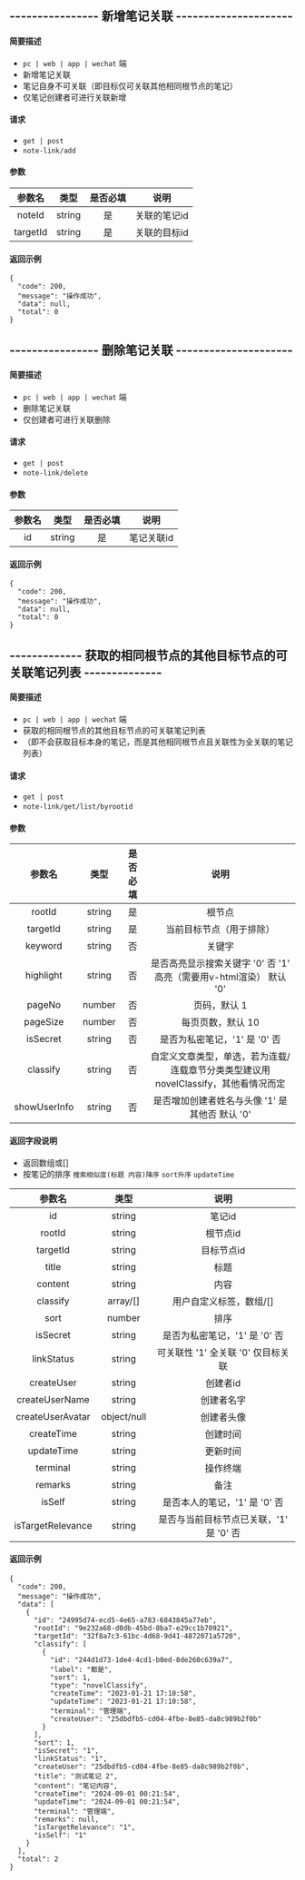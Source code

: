 
## ---------------- 新增笔记关联 ---------------------

#### 简要描述

- `pc | web | app | wechat` 端
- 新增笔记关联
- 笔记自身不可关联（即目标仅可关联其他相同根节点的笔记）
- 仅笔记创建者可进行关联新增

#### 请求

- `get | post`
- `note-link/add`

#### 参数

|  参数名  |  类型  | 是否必填 |     说明     |
| :------: | :----: | :------: | :----------: |
|  noteId  | string |    是    | 关联的笔记id |
| targetId | string |    是    | 关联的目标id |

#### 返回示例

```
{
  "code": 200,
  "message": "操作成功",
  "data": null,
  "total": 0
}
```


## ---------------- 删除笔记关联 ---------------------

#### 简要描述

- `pc | web | app | wechat` 端
- 删除笔记关联
- 仅创建者可进行关联删除

#### 请求

- `get | post`
- `note-link/delete`

#### 参数

| 参数名 |  类型  | 是否必填 |    说明    |
| :----: | :----: | :------: | :--------: |
|   id   | string |    是    | 笔记关联id |

#### 返回示例

```
{
  "code": 200,
  "message": "操作成功",
  "data": null,
  "total": 0
}
```

## ------------- 获取的相同根节点的其他目标节点的可关联笔记列表 --------------

#### 简要描述

- `pc | web | app | wechat` 端
- 获取的相同根节点的其他目标节点的可关联笔记列表
- （即不会获取目标本身的笔记，而是其他相同根节点且关联性为全关联的笔记列表）

#### 请求

- `get | post`
- `note-link/get/list/byrootid`

#### 参数

|    参数名    |  类型  | 是否必填 |                                        说明                                        |
| :----------: | :----: | :------: | :--------------------------------------------------------------------------------: |
|    rootId    | string |    是    |                                       根节点                                       |
|   targetId   | string |    是    |                              当前目标节点（用于排除）                              |
|   keyword    | string |    否    |                                       关键字                                       |
|  highlight   | string |    否    |        是否高亮显示搜索关键字 '0' 否 '1' 高亮（需要用v-html渲染） 默认 '0'         |
|    pageNo    | number |    否    |                                    页码，默认 1                                    |
|   pageSize   | number |    否    |                                 每页页数，默认 10                                  |
|   isSecret   | string |    否    |                           是否为私密笔记，'1' 是 '0' 否                            |
|   classify   | string |    否    | 自定义文章类型，单选，若为连载/连载章节分类类型建议用novelClassify，其他看情况而定 |
| showUserInfo | string |    否    |                  是否增加创建者姓名与头像 '1' 是 其他否 默认 '0'                   |

#### 返回字段说明

- 返回数组或[]
- 按笔记的排序
  `搜索相似度(标题 内容)降序`
  `sort升序`
  `updateTime`


|      参数名       |    类型     |                  说明                   |
| :---------------: | :---------: | :-------------------------------------: |
|        id         |   string    |                 笔记id                  |
|      rootId       |   string    |                根节点id                 |
|     targetId      |   string    |               目标节点id                |
|       title       |   string    |                  标题                   |
|      content      |   string    |                  内容                   |
|     classify      |  array/[]   |         用户自定义标签，数组/[]         |
|       sort        |   number    |                  排序                   |
|     isSecret      |   string    |      是否为私密笔记，'1' 是 '0' 否      |
|    linkStatus     |   string    |   可关联性 '1' 全关联 '0' 仅目标关联    |
|    createUser     |   string    |                创建者id                 |
|  createUserName   |   string    |               创建者名字                |
| createUserAvatar  | object/null |               创建者头像                |
|    createTime     |   string    |                创建时间                 |
|    updateTime     |   string    |                更新时间                 |
|     terminal      |   string    |                操作终端                 |
|      remarks      |   string    |                  备注                   |
|      isSelf       |   string    |      是否本人的笔记，'1' 是 '0' 否      |
| isTargetRelevance |   string    | 是否与当前目标节点已关联，'1' 是 '0' 否 |

#### 返回示例

```
{
  "code": 200,
  "message": "操作成功",
  "data": [
    {
      "id": "24995d74-ecd5-4e65-a783-6843845a77eb",
      "rootId": "9e232a68-d0db-45bd-8ba7-e29cc1b70921",
      "targetId": "32f8a7c3-61bc-4d68-9d41-4872071a5720",
      "classify": [
        {
          "id": "244d1d73-1de4-4cd1-b0ed-8de260c639a7",
          "label": "都是",
          "sort": 1,
          "type": "novelClassify",
          "createTime": "2023-01-21 17:10:58",
          "updateTime": "2023-01-21 17:10:58",
          "terminal": "管理端",
          "createUser": "25dbdfb5-cd04-4fbe-8e85-da8c989b2f0b"
        }
      ],
      "sort": 1,
      "isSecret": "1",
      "linkStatus": "1",
      "createUser": "25dbdfb5-cd04-4fbe-8e85-da8c989b2f0b",
      "title": "测试笔记 2",
      "content": "笔记内容",
      "createTime": "2024-09-01 00:21:54",
      "updateTime": "2024-09-01 00:21:54",
      "terminal": "管理端",
      "remarks": null,
      "isTargetRelevance": "1",
      "isSelf": "1"
    }
  ],
  "total": 2
}
```
